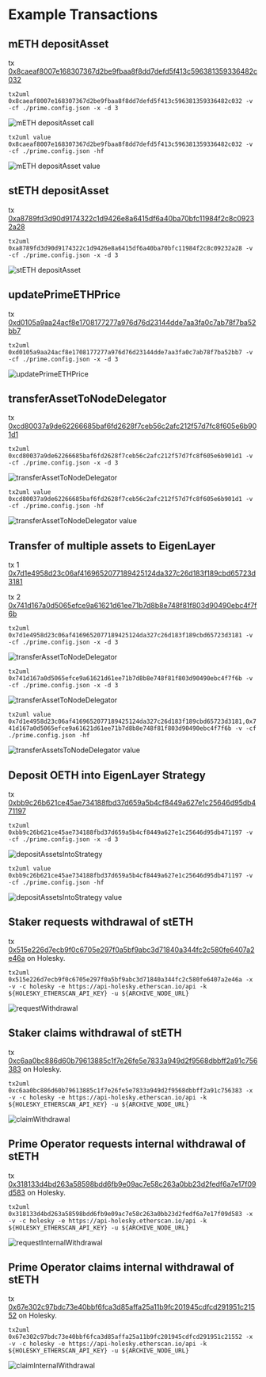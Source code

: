 # Example Transactions

## mETH depositAsset

tx
[0x8caeaf8007e168307367d2be9fbaa8f8dd7defd5f413c596381359336482c032](https://etherscan.io/tx/0x8caeaf8007e168307367d2be9fbaa8f8dd7defd5f413c596381359336482c032)

`tx2uml 0x8caeaf8007e168307367d2be9fbaa8f8dd7defd5f413c596381359336482c032 -v -cf ./prime.config.json -x -d 3`

![mETH depositAsset call](./8caec032.svg)

`tx2uml value 0x8caeaf8007e168307367d2be9fbaa8f8dd7defd5f413c596381359336482c032 -v -cf ./prime.config.json -hf`

![mETH depositAsset value](./v8caec032.svg)

## stETH depositAsset

tx
[0xa8789fd3d90d9174322c1d9426e8a6415df6a40ba70bfc11984f2c8c09232a28](https://etherscan.io/tx/0xa8789fd3d90d9174322c1d9426e8a6415df6a40ba70bfc11984f2c8c09232a28)

`tx2uml 0xa8789fd3d90d9174322c1d9426e8a6415df6a40ba70bfc11984f2c8c09232a28 -v -cf ./prime.config.json -x -d 3`

![stETH depositAsset](./a8782a28.svg)

## updatePrimeETHPrice

tx
[0xd0105a9aa24acf8e1708177277a976d76d23144dde7aa3fa0c7ab78f7ba52bb7](https://etherscan.io/tx/0xd0105a9aa24acf8e1708177277a976d76d23144dde7aa3fa0c7ab78f7ba52bb7)

`tx2uml 0xd0105a9aa24acf8e1708177277a976d76d23144dde7aa3fa0c7ab78f7ba52bb7 -v -cf ./prime.config.json -x -d 3`

![updatePrimeETHPrice](./d0102bb7.svg)

## transferAssetToNodeDelegator

tx
[0xcd80037a9de62266685baf6fd2628f7ceb56c2afc212f57d7fc8f605e6b901d1](https://etherscan.io/tx/0xcd80037a9de62266685baf6fd2628f7ceb56c2afc212f57d7fc8f605e6b901d1)

`tx2uml 0xcd80037a9de62266685baf6fd2628f7ceb56c2afc212f57d7fc8f605e6b901d1 -v -cf ./prime.config.json -x -d 3`

![transferAssetToNodeDelegator](./cd8001d1.svg)

`tx2uml value 0xcd80037a9de62266685baf6fd2628f7ceb56c2afc212f57d7fc8f605e6b901d1 -v -cf ./prime.config.json -hf`

![transferAssetToNodeDelegator value](./vcd8001d1.svg)

## Transfer of multiple assets to EigenLayer

tx 1
[0x7d1e4958d23c06af4169652077189425124da327c26d183f189cbd65723d3181](https://etherscan.io/tx/0x7d1e4958d23c06af4169652077189425124da327c26d183f189cbd65723d3181)

tx 2
[0x741d167a0d5065efce9a61621d61ee71b7d8b8e748f81f803d90490ebc4f7f6b](https://etherscan.io/tx/0x741d167a0d5065efce9a61621d61ee71b7d8b8e748f81f803d90490ebc4f7f6b)

`tx2uml 0x7d1e4958d23c06af4169652077189425124da327c26d183f189cbd65723d3181 -v -cf ./prime.config.json -x -d 3`

![transferAssetToNodeDelegator](./7d1e3181.svg)

`tx2uml 0x741d167a0d5065efce9a61621d61ee71b7d8b8e748f81f803d90490ebc4f7f6b -v -cf ./prime.config.json -x -d 3`

![transferAssetToNodeDelegator](./741d7f6b.svg)

`tx2uml value 0x7d1e4958d23c06af4169652077189425124da327c26d183f189cbd65723d3181,0x741d167a0d5065efce9a61621d61ee71b7d8b8e748f81f803d90490ebc4f7f6b -v -cf ./prime.config.json -hf`

![transferAssetsToNodeDelegator value](./v7d1e3181741d7f6b.svg)

## Deposit OETH into EigenLayer Strategy

tx
[0xbb9c26b621ce45ae734188fbd37d659a5b4cf8449a627e1c25646d95db471197](https://etherscan.io/tx/0xbb9c26b621ce45ae734188fbd37d659a5b4cf8449a627e1c25646d95db471197)

`tx2uml 0xbb9c26b621ce45ae734188fbd37d659a5b4cf8449a627e1c25646d95db471197 -v -cf ./prime.config.json -x -d 3`

![depositAssetsIntoStrategy](./bb9c1197.svg)

`tx2uml value 0xbb9c26b621ce45ae734188fbd37d659a5b4cf8449a627e1c25646d95db471197 -v -cf ./prime.config.json -hf`

![depositAssetsIntoStrategy value](./vbb9c1197.svg)

## Staker requests withdrawal of stETH

tx
[0x515e226d7ecb9f0c6705e297f0a5bf9abc3d71840a344fc2c580fe6407a2e46a](https://holesky.etherscan.io/tx/0x515e226d7ecb9f0c6705e297f0a5bf9abc3d71840a344fc2c580fe6407a2e46a)
on Holesky.

`tx2uml 0x515e226d7ecb9f0c6705e297f0a5bf9abc3d71840a344fc2c580fe6407a2e46a -x -v -c holesky -e https://api-holesky.etherscan.io/api -k ${HOLESKY_ETHERSCAN_API_KEY} -u ${ARCHIVE_NODE_URL}`

![requestWithdrawal](./515ee46a.svg)

## Staker claims withdrawal of stETH

tx
[0xc6aa0bc886d60b79613885c1f7e26fe5e7833a949d2f9568dbbff2a91c756383](https://holesky.etherscan.io/tx/0xc6aa0bc886d60b79613885c1f7e26fe5e7833a949d2f9568dbbff2a91c756383)
on Holesky.

`tx2uml 0xc6aa0bc886d60b79613885c1f7e26fe5e7833a949d2f9568dbbff2a91c756383 -x -v -c holesky -e https://api-holesky.etherscan.io/api -k ${HOLESKY_ETHERSCAN_API_KEY} -u ${ARCHIVE_NODE_URL}`

![claimWithdrawal](./c6aa6383.svg)

## Prime Operator requests internal withdrawal of stETH

tx
[0x318133d4bd263a58598bdd6fb9e09ac7e58c263a0bb23d2fedf6a7e17f09d583](https://holesky.etherscan.io/tx/0x318133d4bd263a58598bdd6fb9e09ac7e58c263a0bb23d2fedf6a7e17f09d583)
on Holesky.

`tx2uml 0x318133d4bd263a58598bdd6fb9e09ac7e58c263a0bb23d2fedf6a7e17f09d583 -x -v -c holesky -e https://api-holesky.etherscan.io/api -k ${HOLESKY_ETHERSCAN_API_KEY} -u ${ARCHIVE_NODE_URL}`

![requestInternalWithdrawal](./3181d583.svg)

## Prime Operator claims internal withdrawal of stETH

tx
[0x67e302c97bdc73e40bbf6fca3d85affa25a11b9fc201945cdfcd291951c21552](https://holesky.etherscan.io/tx/0x67e302c97bdc73e40bbf6fca3d85affa25a11b9fc201945cdfcd291951c21552)
on Holesky.

`tx2uml 0x67e302c97bdc73e40bbf6fca3d85affa25a11b9fc201945cdfcd291951c21552 -x -v -c holesky -e https://api-holesky.etherscan.io/api -k ${HOLESKY_ETHERSCAN_API_KEY} -u ${ARCHIVE_NODE_URL}`

![claimInternalWithdrawal](./67e31552.svg)
